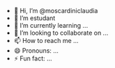 - 👋 Hi, I’m @moscardiniclaudia
- 👀 I’m estudant
- 🌱 I’m currently learning ...
- 💞️ I’m looking to collaborate on ...
- 📫 How to reach me ...
- 😄 Pronouns: ...
- ⚡ Fun fact: ...

<!---
moscardiniclaudia/moscardiniclaudia is a ✨ special ✨ repository because its `README.md` (this file) appears on your GitHub profile.
You can click the Preview link to take a look at your changes.
--->
